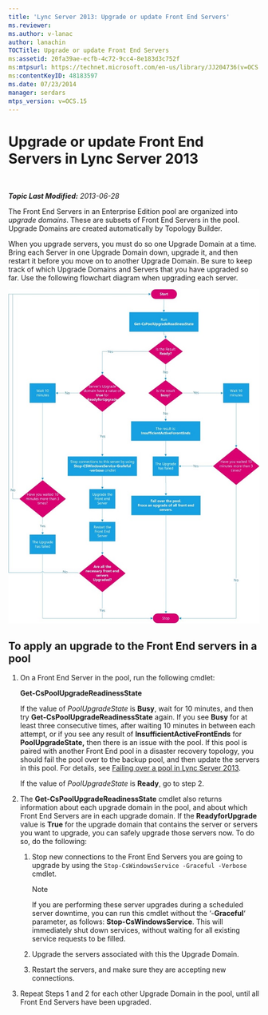 ```yaml
---
title: 'Lync Server 2013: Upgrade or update Front End Servers'
ms.reviewer: 
ms.author: v-lanac
author: lanachin
TOCTitle: Upgrade or update Front End Servers
ms:assetid: 20fa39ae-ecfb-4c72-9cc4-8e183d3c752f
ms:mtpsurl: https://technet.microsoft.com/en-us/library/JJ204736(v=OCS.15)
ms:contentKeyID: 48183597
ms.date: 07/23/2014
manager: serdars
mtps_version: v=OCS.15
---
```


<div data-xmlns="http://www.w3.org/1999/xhtml">

<div class="topic" data-xmlns="http://www.w3.org/1999/xhtml" data-msxsl="urn:schemas-microsoft-com:xslt" data-cs="http://msdn.microsoft.com/en-us/">

<div data-asp="http://msdn2.microsoft.com/asp">

# Upgrade or update Front End Servers in Lync Server 2013

</div>

<div id="mainSection">

<div id="mainBody">

<span> </span>

_**Topic Last Modified:** 2013-06-28_

The Front End Servers in an Enterprise Edition pool are organized into *upgrade domains*. These are subsets of Front End Servers in the pool. Upgrade Domains are created automatically by Topology Builder.

When you upgrade servers, you must do so one Upgrade Domain at a time. Bring each Server in one Upgrade Domain down, upgrade it, and then restart it before you move on to another Upgrade Domain. Be sure to keep track of which Upgrade Domains and Servers that you have upgraded so far. Use the following flowchart diagram when upgrading each server.

![Upgrade or Update Front End Servers](images/upgradeupdatefrontendserverslync2013.png)

<div>

## To apply an upgrade to the Front End servers in a pool

1.  On a Front End Server in the pool, run the following cmdlet:
    
    **Get-CsPoolUpgradeReadinessState**
    
    If the value of *PoolUpgradeState* is **Busy**, wait for 10 minutes, and then try **Get-CsPoolUpgradeReadinessState** again. If you see **Busy** for at least three consecutive times, after waiting 10 minutes in between each attempt, or if you see any result of **InsufficientActiveFrontEnds** for **PoolUpgradeState,** then there is an issue with the pool. If this pool is paired with another Front End pool in a disaster recovery topology, you should fail the pool over to the backup pool, and then update the servers in this pool. For details, see [Failing over a pool in Lync Server 2013](lync-server-2013-failing-over-a-pool.md).
    
    If the value of *PoolUpgradeState* is **Ready**, go to step 2.

2.  The **Get-CsPoolUpgradeReadinessState** cmdlet also returns information about each upgrade domain in the pool, and about which Front End Servers are in each upgrade domain. If the **ReadyforUpgrade** value is **True** for the upgrade domain that contains the server or servers you want to upgrade, you can safely upgrade those servers now. To do so, do the following:
    
    1.  Stop new connections to the Front End Servers you are going to upgrade by using the `Stop-CsWindowsService -Graceful -Verbose` cmdlet.
        
        <div>
        

        > [!NOTE]  
        > If you are performing these server upgrades during a scheduled server downtime, you can run this cmdlet without the ‘-<STRONG>Graceful</STRONG>‘ parameter, as follows: <STRONG>Stop-CsWindowsService</STRONG>. This will immediately shut down services, without waiting for all existing service requests to be filled.

        
        </div>
    
    2.  Upgrade the servers associated with this the Upgrade Domain.
    
    3.  Restart the servers, and make sure they are accepting new connections.

3.  Repeat Steps 1 and 2 for each other Upgrade Domain in the pool, until all Front End Servers have been upgraded.

</div>

</div>

<span> </span>

</div>

</div>

</div>

